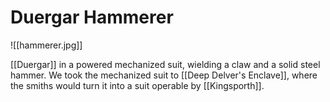 # Duergar Hammerer
![[hammerer.jpg]]

[[Duergar]] in a powered mechanized suit, wielding a claw and a solid steel hammer. We took the mechanized suit to [[Deep Delver's Enclave]], where the smiths would turn it into a suit operable by [[Kingsporth]].